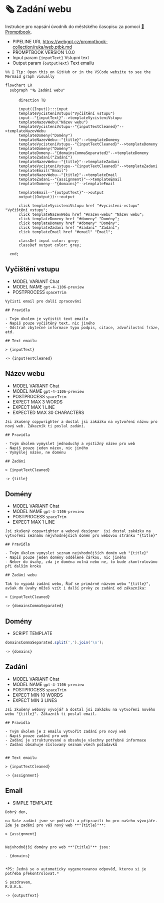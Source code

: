 # 🗞 Zadání webu

Instrukce pro napsání úvodník do městského časopisu za pomocí [📖 Promptbook](https://github.com/webgptorg/promptbook).

-   PIPELINE URL https://webgpt.cz/promptbook-collection/ruka/web.ptbk.md
-   PROMPTBOOK VERSION 1.0.0
-   Input param `{inputText}` Vstupní text
-   Output param `{outputText}` Text emailu

<!--Graph-->
<!-- ⚠️ WARNING: This code has been generated so that any manual changes will be overwritten -->

```mermaid
%% 🔮 Tip: Open this on GitHub or in the VSCode website to see the Mermaid graph visually

flowchart LR
  subgraph "🗞 Zadání webu"

      direction TB

      input((Input)):::input
      templateVycisteniVstupu("Vyčištění vstupu")
      input--"{inputText}"-->templateVycisteniVstupu
      templateNazevWebu("Název webu")
      templateVycisteniVstupu--"{inputTextCleaned}"-->templateNazevWebu
      templateDomeny("Domény")
      templateNazevWebu--"{title}"-->templateDomeny
      templateVycisteniVstupu--"{inputTextCleaned}"-->templateDomeny
      templateDomeny("Domény")
      templateDomeny--"{domainsCommaSeparated}"-->templateDomeny
      templateZadani("Zadání")
      templateNazevWebu--"{title}"-->templateZadani
      templateVycisteniVstupu--"{inputTextCleaned}"-->templateZadani
      templateEmail("Email")
      templateNazevWebu--"{title}"-->templateEmail
      templateZadani--"{assignment}"-->templateEmail
      templateDomeny--"{domains}"-->templateEmail

      templateEmail--"{outputText}"-->output
      output((Output)):::output

      click templateVycisteniVstupu href "#vycisteni-vstupu" "Vyčištění vstupu";
      click templateNazevWebu href "#nazev-webu" "Název webu";
      click templateDomeny href "#domeny" "Domény";
      click templateDomeny href "#domeny" "Domény";
      click templateZadani href "#zadani" "Zadání";
      click templateEmail href "#email" "Email";

      classDef input color: grey;
      classDef output color: grey;

  end;
```

<!--/Graph-->

## Vyčištění vstupu

-   MODEL VARIANT Chat
-   MODEL NAME `gpt-4-1106-preview`
-   POSTPROCESS `spaceTrim`

```
Vyčisti email pro další zpracování

## Pravidla

- Tvým úkolem je vyčistit text emailu
- Napiš pouze vyčištěný text, nic jiného
- Odstraň zbytečné informace typu podpis, citace, zdvořilostní fráze, atd.

## Text emailu

> {inputText}

```

`-> {inputTextCleaned}`

## Název webu

-   MODEL VARIANT Chat
-   MODEL NAME `gpt-4-1106-preview`
-   POSTPROCESS `spaceTrim`
-   EXPECT MAX 3 WORDS
-   EXPECT MAX 1 LINE
-   EXPECTED MAX 30 CHARACTERS

```
Jsi zkušený copywrighter a dostal jsi zakázku na vytvoření názvu pro nový web. Zákazník ti poslal zadání.

## Pravidla

- Tvým úkolem vymyslet jednoduchý a výstižný název pro web
- Napiš pouze jeden název, nic jiného
- Vymýšlej název, ne doménu

## Zadání

> {inputTextCleaned}

```

`-> {title}`

## Domény

-   MODEL VARIANT Chat
-   MODEL NAME `gpt-4-1106-preview`
-   POSTPROCESS `spaceTrim`
-   EXPECT MAX 1 LINE

```
Jsi zkušený copywrighter a webový designer  jsi dostal zakázku na vytvoření seznamu nejvhodnějších domén pro webovou stránku "{title}"

## Pravidla

- Tvým úkolem vymyslet seznam nejvhodnějších domén web "{title}"
- Napiš pouze jeden domény oddělené čárkou, nic jiného
- Neber do úvahy, zda je doména volná nebo ne, to bude zkontrolováno při dalším kroku

## Zadání webu

Tak to vypadá zadání webu, Řiď se primárně názvem webu "{title}", avšak do úvahy můžeš vzít i další prvky ze zadání od zákazníka:

> {inputTextCleaned}

```

`-> {domainsCommaSeparated}`

## Domény

-   SCRIPT TEMPLATE

```javascript
domainsCommaSeparated.split(',').join('\n');
```

`-> {domains}`

## Zadání

-   MODEL VARIANT Chat
-   MODEL NAME `gpt-4-1106-preview`
-   POSTPROCESS `spaceTrim`
-   EXPECT MIN 10 WORDS
-   EXPECT MIN 3 LINES

```
Jsi zkušený webový vývojář a dostal jsi zakázku na vytvoření nového webu "{title}". Zákazník ti poslal email.

## Pravidla

- Tvým úkolem je z emailu vytvořit zadání pro nový web
- Napiš pouze zadání pro web
- Zadání je strukturované a obsahuje všechny potřebné informace
- Zadání obsahuje číslovaný seznam všech požadavků


## Text emailu

> {inputTextCleaned}

```

`-> {assignment}`

## Email

<!-- TODO: [🧩] DRY via extending or imports -->

-   SIMPLE TEMPLATE

```
Dobrý den,

na Vaše zadání jsme se podívali a připravili ho pro našeho vývojáře.
Zde je zadání pro váš nový web **"{title}"**:

> {assignment}


Nejvhodnější domény pro web **"{title}"** jsou:

- {domains}


*PS: Jedná se o automaticky vygenerovanou odpověď, kterou si je potřeba překontrolovat.*

S pozdravem,
R.U.K.A.
```

`-> {outputText}`
